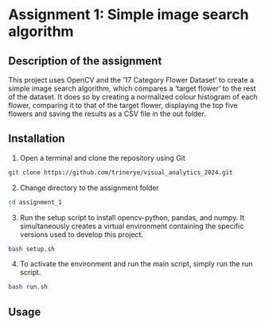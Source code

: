 # Assignment 1: Simple image search algorithm

## Description of the assignment
This project uses OpenCV and the ’17 Category Flower Dataset’ to create a simple image search algorithm, which compares a ‘target flower’ to the rest of the dataset. It does so by creating a normalized colour histogram of each flower, comparing it to that of the target flower, displaying the top five flowers and saving the results as a CSV file in the out folder. 


## Installation

 1. Open a terminal and clone the repository using Git 
```sh
git clone https://github.com/trinerye/visual_analytics_2024.git
```

2. Change directory to the assignment folder 
```sh
cd assignment_1
```

3. Run the setup script to install opencv-python, pandas, and numpy. It simultaneously creates a virtual environment containing the specific versions used to develop this project. 
```sh
bash setup.sh
```
4. To activate the environment and run the main script, simply run the run script.
```sh
bash run.sh
```

## Usage

```sh

```
